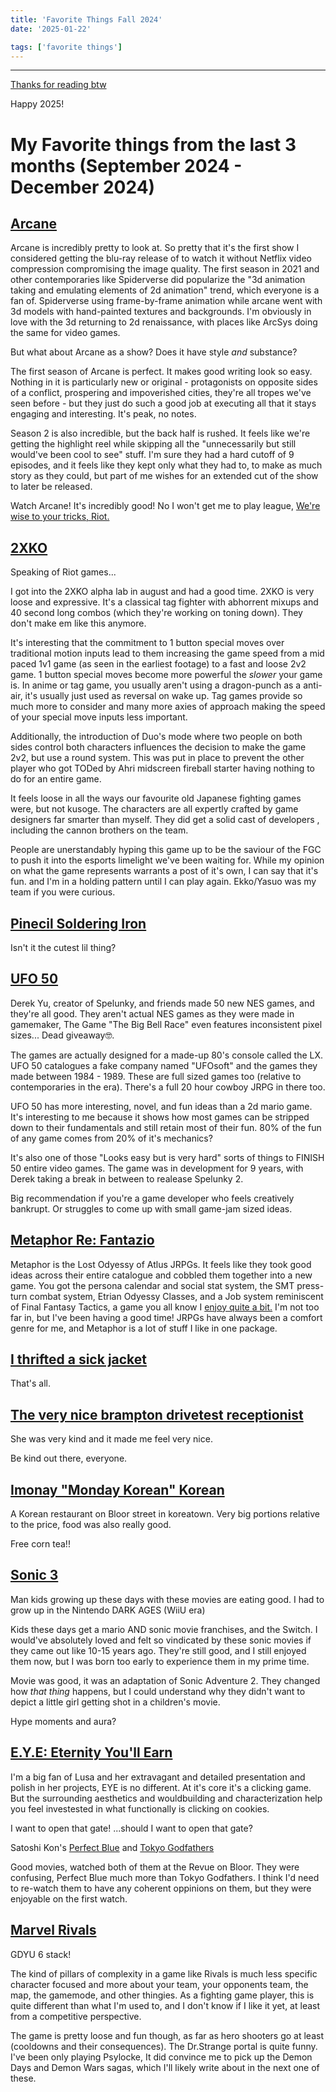 ```yaml
---
title: 'Favorite Things Fall 2024'
date: '2025-01-22'

tags: ['favorite things']
---
```


---

[Thanks for reading btw](https://youtu.be/x0c9bN46ii0?si=6kKKFUZavb2OAln5)

Happy 2025!

# My Favorite things from the last 3 months (September 2024 - December 2024)

## [Arcane](https://www.imdb.com/title/tt11126994/)

Arcane is incredibly pretty to look at. So pretty that it's the first show I considered getting the blu-ray release of to watch it without Netflix video compression compromising the image quality. The first season in 2021 and other contemporaries like Spiderverse did popularize the "3d animation taking and emulating elements of 2d animation" trend, which everyone is a fan of. Spiderverse using frame-by-frame animation while arcane went with 3d models with hand-painted textures and backgrounds. I'm obviously in love with the 3d returning to 2d renaissance, with places like ArcSys doing the same for video games.

But what about Arcane as a show? Does it have style _and_ substance?

The first season of Arcane is perfect. It makes good writing look so easy. Nothing in it is particularly new or original - protagonists on opposite sides of a conflict, prospering and impoverished cities, they're all tropes we've seen before - but they just do such a good job at executing all that it stays engaging and interesting. It's peak, no notes.

Season 2 is also incredible, but the back half is rushed. It feels like we're getting the highlight reel while skipping all the "unnecessarily but still would've been cool to see" stuff. I'm sure they had a hard cutoff of 9 episodes, and it feels like they kept only what they had to, to make as much story as they could, but part of me wishes for an extended cut of the show to later be released.

Watch Arcane! It's incredibly good! No I won't get me to play league, [We're wise to your tricks, Riot.](https://gamerant.com/arcane-success-new-league-of-legends-players-underwhelming/)

## [2XKO](https://2xko.riotgames.com/en-us/)

Speaking of Riot games...

I got into the 2XKO alpha lab in august and had a good time. 2XKO is very loose and expressive. It's a classical tag fighter with abhorrent mixups and 40 second long combos (which they're working on toning down). They don't make em like this anymore.

It's interesting that the commitment to 1 button special moves over traditional motion inputs lead to them increasing the game speed from a mid paced 1v1 game (as seen in the earliest footage) to a fast and loose 2v2 game. 1 button special moves become more powerful the _slower_ your game is. In anime or tag game, you usually aren't using a dragon-punch as a anti-air, it's usually just used as reversal on wake up. Tag games provide so much more to consider and many more axies of approach making the speed of your special move inputs less important.

Additionally, the introduction of Duo's mode where two people on both sides control both characters influences the decision to make the game 2v2, but use a round system. This was put in place to prevent the other player who got TODed by Ahri midscreen fireball starter having nothing to do for an entire game.

It feels loose in all the ways our favourite old Japanese fighting games were, but not kusoge. The characters are all expertly crafted by game designers far smarter than myself. They did get a solid cast of developers , including the cannon brothers on the team.

People are unerstandably hyping this game up to be the saviour of the FGC to push it into the esports limelight we've been waiting for. While my opinion on what the game represents warrants a post of it's own, I can say that it's fun. and I'm in a holding pattern until I can play again. Ekko/Yasuo was my team if you were curious.

## [Pinecil Soldering Iron](https://pine64.com/product/pinecil-smart-mini-portable-soldering-iron/)

Isn't it the cutest lil thing?

## [UFO 50](https://50games.fun/)

Derek Yu, creator of Spelunky, and friends made 50 new NES games, and they're all good. They aren't actual NES games as they were made in gamemaker, The Game "The Big Bell Race" even features inconsistent pixel sizes... Dead giveaway🤓.

The games are actually designed for a made-up 80's console called the LX. UFO 50 catalogues a fake company named "UFOsoft" and the games they made between 1984 - 1989.
These are full sized games too (relative to contemporaries in the era). There's a full 20 hour cowboy JRPG in there too.

UFO 50 has more interesting, novel, and fun ideas than a 2d mario game. It's interesting to me because it shows how most games can be stripped down to their fundamentals and still retain most of their fun. 80% of the fun of any game comes from 20% of it's mechanics?

It's also one of those "Looks easy but is very hard" sorts of things to FINISH 50 entire video games. The game was in development for 9 years, with Derek taking a break in between to realease Spelunky 2.

Big recommendation if you're a game developer who feels creatively bankrupt. Or struggles to come up with small game-jam sized ideas.

## [Metaphor Re: Fantazio](https://www.mobygames.com/game/231733/metaphor-refantazio/)

Metaphor is the Lost Odyessy of Atlus JRPGs. It feels like they took good ideas across their entire catalogue and cobbled them together into a new game.
You got the persona calendar and social stat system, the SMT press-turn combat system, Etrian Odyessy Classes, and a Job system reminiscent of Final Fantasy Tactics, a game you all know I [enjoy quite a bit.](https://youtu.be/nIqUgEYb7GM?si=SXyWxZyT8i_Ql1-8&t=990)
I'm not too far in, but I've been having a good time! JRPGs have always been a comfort genre for me, and Metaphor is a lot of stuff I like in one package.

## [I thrifted a sick jacket]()

That's all.

## [The very nice brampton drivetest receptionist]()

She was very kind and it made me feel very nice.

Be kind out there, everyone.

## [Imonay "Monday Korean" Korean](https://imonay-toronto.com/)

A Korean restaurant on Bloor street in koreatown. Very big portions relative to the price, food was also really good.

Free corn tea!!

## [Sonic 3](https://www.imdb.com/title/tt18259086/)

Man kids growing up these days with these movies are eating good. I had to grow up in the Nintendo DARK AGES (WiiU era)

Kids these days get a mario AND sonic movie franchises, and the Switch. I would've absolutely loved and felt so vindicated by these sonic movies if they came out like 10-15 years ago. They're still good, and I still enjoyed them now, but I was born too early to experience them in my prime time.

Movie was good, it was an adaptation of Sonic Adventure 2. They changed how _that thing_ happens, but I could understand why they didn't want to depict a little girl getting shot in a children's movie.

Hype moments and aura?

## [E.Y.E: Eternity You'll Earn](https://motherlusa.itch.io/eternity-youll-earn/)

I'm a big fan of Lusa and her extravagant and detailed presentation and polish in her projects, EYE is no different. At it's core it's a clicking game. But the surrounding aesthetics and wouldbuilding and characterization help you feel investested in what functionally is clicking on cookies.

I want to open that gate! ...should I want to open that gate?

Satoshi Kon's [Perfect Blue](https://www.imdb.com/title/tt0156887/?ref_%3Dnv_sr_srsg_0) and [Tokyo Godfathers](https://www.imdb.com/title/tt0388473/)

Good movies, watched both of them at the Revue on Bloor.
They were confusing, Perfect Blue much more than Tokyo Godfathers. I think I'd need to re-watch them to have any coherent oppinions on them, but they were enjoyable on the first watch.

## [Marvel Rivals](https://www.marvelrivals.com/)

GDYU 6 stack!

The kind of pillars of complexity in a game like Rivals is much less specific character focused and more about your team, your opponents team, the map, the gamemode, and other thingies. As a fighting game player, this is quite different than what I'm used to, and I don't know if I like it yet, at least from a competitive perspective.

The game is pretty loose and fun though, as far as hero shooters go at least (cooldowns and their consequences). The Dr.Strange portal is quite funny.
I've been only playing Psylocke, It did convince me to pick up the Demon Days and Demon Wars sagas, which I'll likely write about in the next one of these.
